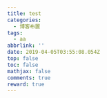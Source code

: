```yaml
---
title: test
categories:
  - 博客布置
tags:
  - aa
abbrlink: ''
date: 2019-04-05T03:55:08.054Z
top: false
toc: false
mathjax: false
comments: true
reward: true
---
```

<!-- more -->
